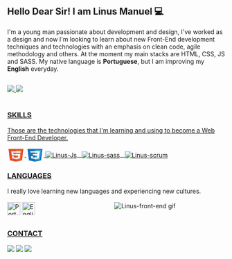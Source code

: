 ## Hello Dear Sir! I am Linus Manuel 💻


I'm a young man passionate about development and design, I've worked as a design and now I'm looking to learn about new Front-End development techniques and technologies with an emphasis on clean code, agile methodology and others. At the moment my main stacks are HTML, CSS, JS and SASS. My native language is **Portuguese**, but I am improving my **English** everyday.

## 
 <div>
  <a href="https://github.com/linusmanuel">
  <img height="178em" src="https://github-readme-stats.vercel.app/api?username=linusmanuel&show_icons=true&theme=dracula&include_all_commits=true&count_private=true"/>
  <img height="180cm" src="https://github-readme-stats.vercel.app/api/top-langs/?username=linusmanuel&langs_count=8e&theme=dracula">
</div>
 
<div style="display: inline_block"><br>

### __SKILLS__
Those are the technologies that I'm learning and using to become a Web Front-End Developer.    
  <br>
  <img align="center" alt="Linus-HTML" height="30" width="40" src="https://raw.githubusercontent.com/devicons/devicon/master/icons/html5/html5-original.svg">
  <img align="center" alt="Linus-CSS" height="30" width="40" src="https://raw.githubusercontent.com/devicons/devicon/master/icons/css3/css3-original.svg">
  <img align="center" alt="Linus-Js" height="30" width="30" src="https://user-images.githubusercontent.com/79695824/135732932-aa17529f-1268-40fa-a950-eb5f93f5c1b4.jpg"> &nbsp;
 <img align="center" alt="Linus-sass" height="30" width="30" src="https://user-images.githubusercontent.com/79695824/135732501-98a1d9ff-ad08-4cbe-9a5b-7c9098f33ca5.png"> &nbsp;
 <img align="center" alt="Linus-scrum" height="30" width="30" src="https://user-images.githubusercontent.com/79695824/135732790-62ed129c-6df8-4875-82db-2516d160e475.png">
  <!--<img align="center" alt="Linus-Ts" height="30" width="40" src="https://raw.githubusercontent.com/devicons/devicon/master/icons/typescript/typescript-plain.svg">
  <img align="center" alt="Linus-React" height="30" width="40" src="https://raw.githubusercontent.com/devicons/devicon/master/icons/react/react-original.svg">-->

</div>
 
 ### __LANGUAGES__
</div>
<div style="display: inline-block">I really love learning new languages and experiencing new cultures.<br><br>
<img src="https://img.icons8.com/color/48/000000/brazil-circular.png" height="30" width="30" title="Português"/>
<img src="https://img.icons8.com/color/48/000000/usa-circular.png" height="30" width="30" title="English"/>
  <img align="right" width="200px" alt="Linus-front-end gif" src="https://media.giphy.com/media/SWoSkN6DxTszqIKEqv/giphy.gif?cid=ecf05e47cfxovn4m81dgq2g32svgnqr8yy45f7y25vdyj4yz&rid=giphy.gif&ct=g">
</div>

  ##
 ### __CONTACT__
 
<div> 
  <a href="https://www.linkedin.com/in/joao-lino-adao-manuel-643bb31ba/?originalSubdomain=ao" target="_blank"><img src="https://img.shields.io/badge/-LinkedIn-%230077B5?style=for-the-badge&logo=linkedin&logoColor=white" target="_blank"></a> 
  <a href="https://www.youtube.com/channel/UCUpg4J0x1FD2WZkRj3TBRXQ" target="_blank"><img src="https://img.shields.io/badge/YouTube-FF0000?style=for-the-badge&logo=youtube&logoColor=white" target="_blank"></a>
  <a href="https://www.instagram.com/linus.manuel/" target="_blank"><img src="https://img.shields.io/badge/-Instagram-%23E4405F?style=for-the-badge&logo=instagram&logoColor=white" target="_blank"></a>
</div>
